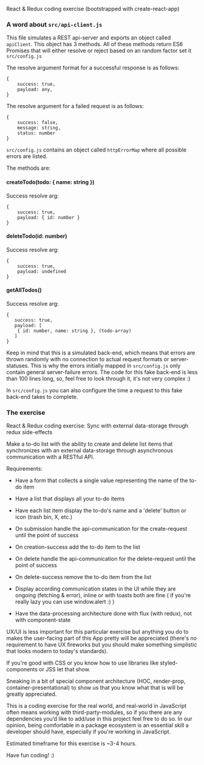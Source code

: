 React & Redux coding exercise (bootstrapped with create-react-app)

### A word about `src/api-client.js`

This file simulates a REST api-server and exports an object called `apiClient`.
This object has 3 methods.
All of these methods return ES6 Promises that will either resolve or reject based on an random factor set it `src/config.js`

The resolve argument format for a successful response is as follows:
```
{
    success: true,
    payload: any,
}
```

The resolve argument for a failed request is as follows:
```
{
    success: false,
    message: string,
    status: number
}
```
`src/config.js` contains an object called `httpErrorMap` where all possible errors are listed.


The methods are:

#### createTodo(todo: { name: string })

Success resolve arg:
```
{
    success: true,
    payload: { id: number }
}
```

#### deleteTodo(id: number)

Success resolve arg:
```
{
    success: true,
    payload: undefined
}
```

#### getAllTodos()

Success resolve arg:
```
{
   success: true,
   payload: [
    { id: number, name: string }, (todo-array)
   ]
}
```

Keep in mind that this is a simulated back-end, which means that errors are thrown randomly with no connection to actual request formats or server-statuses. This is why the errors initially mapped in `src/config.js` only contain general server-failure errors. The code for this fake back-end is less than 100 lines long, so, feel free to look through it, it's not very complex :) 

In `src/config.js` you can also configure the time a request to this fake back-end takes to complete.
 
### The exercise

React & Redux coding exercise: Sync with external data-storage through redux side-effects

Make a to-do list with the ability to create and delete list items that synchronizes with an external data-storage through asynchronous communication with a RESTful API.

Requirements:
- Have a form that collects a single value representing the name of the to-do item
- Have a list that displays all your to-do items
- Have each list item display the to-do's name and a 'delete' button or icon (trash bin, X, etc.)

- On submission handle the api-communication for the create-request until the point of success
- On creation-success add the to-do item to the list
- On delete handle the api-communication for the delete-request until the point of success
- On delete-success remove the to-do item from the list
- Display according communication states in the UI while they are ongoing (fetching & error), inline or with toasts both are fine ( if you're really lazy you can use window.alert :) )

- Have the data-processing architecture done with flux (with redux), not with component-state

UX/UI is less important for this particular exercise but anything you do to makes the user-facing part of this App pretty will be appreciated (there's no requirement to have UX fireworks but you should make something simplistic that looks modern to today's standards).

If you're good with CSS or you know how to use libraries like styled-components or JSS let that show.

Sneaking in a bit of special component architecture (HOC, render-prop, container-presentational) to show us that you know what that is will be greatly appreciated.

This is a coding exercise for the real world, and real-world in JavaScript often means working with third-party-modules, so if you there are any dependencies you’d like to add/use in this project feel free to do so. In our opinion, being comfortable in a package ecosystem is an essential skill a developer should have, especially if you're working in JavaScript.

Estimated timeframe for this exercise is ~3-4 hours.

Have fun coding! :)